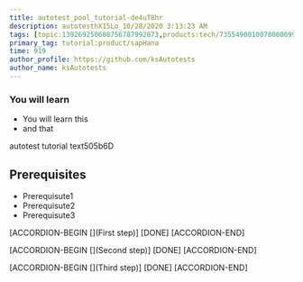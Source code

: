 ```yaml
---
title: autotest_pool_tutorial-de4uT8hr
description: autotesthX15Lo_10/28/2020 3:13:23 AM
tags: [topic:139269250608756787992873,products:tech/73554900100700000996,tutorial:experience/advanced]
primary_tag: tutorial:product/sapHana
time: 919
author_profile: https://github.com/ksAutotests
author_name: ksAutotests
---
```

### You will learn
- You will learn this
- and that

autotest tutorial text505b6D

## Prerequisites
- Prerequisute1
- Prerequisute2
- Prerequisute3

[ACCORDION-BEGIN [](First step)]
[DONE]
[ACCORDION-END]

[ACCORDION-BEGIN [](Second step)]
[DONE]
[ACCORDION-END]

[ACCORDION-BEGIN [](Third step)]
[DONE]
[ACCORDION-END]

